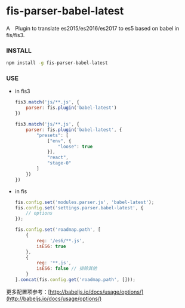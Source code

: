 fis-parser-babel-latest
=====================

A　Plugin to translate es2015/es2016/es2017 to es5 based on babel in fis/fis3.

### INSTALL

```bash
npm install -g fis-parser-babel-latest
```

### USE

- in fis3

    ```js
	fis3.match('js/**.js', {
        parser: fis.plugin('babel-latest')
    })
	```

	```js
	fis3.match('js/**.js', {
        parser: fis.plugin('babel-latest', {
            "presets": [
                ["env", {
                    "loose": true
                }],
                "react",
                "stage-0"
            ]
        })
    })
	```

- in fis

	```js
	fis.config.set('modules.parser.js', 'babel-latest');
	fis.config.set('settings.parser.babel-latest', {
		// options
	});

	fis.config.set('roadmap.path', [
		{
			reg: '/es6/**.js',
			isES6: true
		},
		{
			reg: '**.js',
			isES6: false // 排除其他
		}
	].concat(fis.config.get('roadmap.path', []));
	```

更多配置项参考：[http://babeljs.io/docs/usage/options/](http://babeljs.io/docs/usage/options/)
